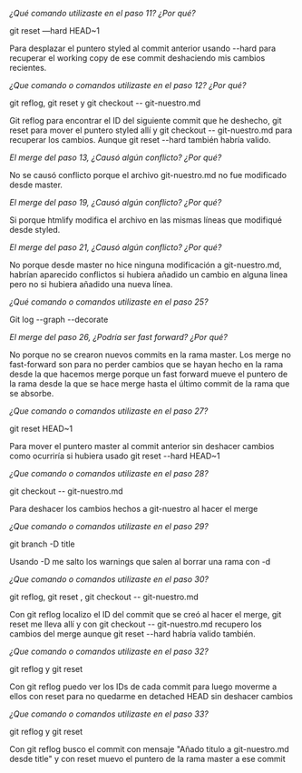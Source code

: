 *¿Qué comando utilizaste en el paso 11? ¿Por qué?*

git reset —hard HEAD~1 

Para desplazar el puntero styled al commit anterior usando --hard para recuperar el working copy de ese commit deshaciendo mis cambios recientes. 

*¿Que comando o comandos utilizaste en el paso 12? ¿Por qué?*

git reflog, git reset <ID de commit> y git checkout -- git-nuestro.md 

Git reflog para encontrar el ID del siguiente commit que he deshecho, git reset para mover el puntero styled allí y git checkout -- git-nuestro.md para recuperar los cambios. Aunque git reset --hard <ID de commit> también habría valido. 


*El merge del paso 13, ¿Causó algún conflicto? ¿Por qué?*

No se causó conflicto porque el archivo git-nuestro.md no fue modificado desde master.

*El merge del paso 19, ¿Causó algún conflicto? ¿Por qué?*

Si porque htmlify modifica el archivo en las mismas líneas que modifiqué desde styled.

*El merge del paso 21, ¿Causó algún conflicto? ¿Por qué?*

No porque desde master no hice ninguna modificación a git-nuestro.md, habrían aparecido conflictos si hubiera añadido un cambio en alguna linea pero no si hubiera añadido una nueva línea. 

*¿Qué comando o comandos utilizaste en el paso 25?* 

Git log --graph --decorate 

*El merge del paso 26, ¿Podría ser fast forward? ¿Por qué?* 

No porque no se crearon nuevos commits en la rama master. Los merge no fast-forward son para no perder cambios que se hayan hecho en la rama desde la que hacemos merge porque un fast forward mueve el puntero de la rama desde la que se hace merge hasta el último commit de la rama que se absorbe. 

*¿Que comando o comandos utilizaste en el paso 27?* 

git reset HEAD~1 

Para mover el puntero master al commit anterior sin deshacer cambios como ocurriría si hubiera usado git reset --hard HEAD~1 

*¿Que comando o comandos utilizaste en el paso 28?* 

git checkout -- git-nuestro.md 

Para deshacer los cambios hechos a git-nuestro al hacer el merge 


*¿Que comando o comandos utilizaste en el paso 29?* 

git branch -D title 

Usando -D me salto los warnings que salen al borrar una rama con -d 


*¿Que comando o comandos utilizaste en el paso 30?* 

git reflog, git reset <ID de commit>, git checkout -- git-nuestro.md 

Con git reflog localizo el ID del commit que se creó al hacer el merge, git reset <ID de commit> me lleva allí y con git checkout -- git-nuestro.md recupero los cambios del merge aunque git reset --hard <ID de commit> habría valido también. 


*¿Que comando o comandos utilizaste en el paso 32?* 

git reflog y git reset <ID de commit> 

Con git reflog puedo ver los IDs de cada commit para luego moverme a ellos con reset para no quedarme en detached HEAD sin deshacer cambios  


*¿Que comando o comandos utilizaste en el paso 33?* 

git reflog y git reset <ID de commit> 

Con git reflog busco el commit con mensaje "Añado titulo a git-nuestro.md desde title" y con reset muevo el puntero de la rama master a ese commit 

